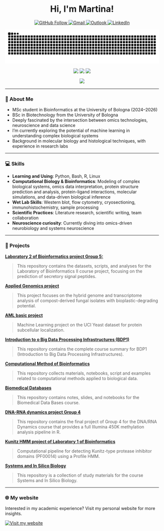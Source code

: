 <h1 align="center">Hi, I'm Martina! </h1>

<p align="center">
  <a href="https://github.com/Martinaa1408" target="_blank">
    <img src="https://img.shields.io/github/followers/Martinaa1408?label=Follow&style=social" alt="GitHub Follow">
  </a>
  <a href="mailto:marty.castellucci@gmail.com" target="_blank">
    <img src="https://img.shields.io/badge/Gmail-Contact-red?style=flat&logo=gmail&logoColor=white" alt="Gmail">
  </a>
  <a href="mailto:martina.castellucci@studio.unibo.it" target="_blank">
    <img src="https://img.shields.io/badge/Outlook-Email-blue?logo=microsoft-outlook&logoColor=white" alt="Outlook">
  </a>
  <a href="https://www.linkedin.com/in/martina-castellucci-45b120298/" target="_blank">
    <img src="https://img.shields.io/badge/LinkedIn-Connect-blue?logo=linkedin&logoColor=white" alt="LinkedIn">
  </a>
</p>

<p align="center">
  <img src="https://raw.githubusercontent.com/Martinaa1408/Martinaa1408/output/pink-snake-contribution-graph.svg" alt="Pink Snake Graph"/>
</p>


<p align="center">
  <img src="https://github-readme-stats.vercel.app/api?username=Martinaa1408&show_icons=true&theme=tokyonight&include_all_commits=true&count_private=true&rank_icon=github&title_color=ffffff&text_color=ffffff&icon_color=ffffff&cache_seconds=1800" height="180em"/>
  <img src="https://github-readme-stats.vercel.app/api/top-langs/?username=Martinaa1408&layout=compact&langs_count=8&theme=tokyonight&title_color=ffffff&text_color=ffffff&icon_color=ffffff&cache_seconds=1800" height="180em"/>
  <img src="https://github-readme-activity-graph.vercel.app/graph?username=Martinaa1408&bg_color=1a1b27&color=ffffff&line=70a5fd&point=ffffff&area=true&hide_border=true" />

</p>

<p align="center">
  <img src="https://github-readme-streak-stats.herokuapp.com/?user=Martinaa1408&theme=tokyonight&date_format=j%20M%5B%20Y%5D&sideLabels=ffffff&dates=ffffff&ring=ffffff&fire=ffffff&currStreakLabel=ffffff&currStreakNum=ffffff&sideNums=ffffff&stroke=ffffff&background=1a1b27" height="180em"/>
</p>


---

### 👤 About Me

- MSc student in Bioinformatics at the University of Bologna (2024–2026)  
- BSc in Biotechnology from the University of Bologna 
- Deeply fascinated by the intersection between omics technologies, neuroscience and data science  
- I’m currently exploring the potential of machine learning in understanding complex biological systems  
- Background in molecular biology and histological techniques, with experience in research labs

---

### 💻 Skills

- **Learning and Using**: Python, Bash, R, Linux  
- **Computational Biology & Bioinformatics**: Modeling of complex biological systems, omics data interpretation, protein structure prediction and analysis, 
    protein-ligand interactions, molecular simulations, and data-driven biological inference  
- **Wet Lab Skills**: Western blot, flow cytometry, cryosectioning, immunohistochemistry, sample processing  
- **Scientific Practices**: Literature research, scientific writing, team collaboration  
- **Neuroscience curiosity**: Currently diving into omics-driven neurobiology and systems neuroscience

---

### 📂 Projects

**[Laboratory 2 of Bioinformatics project Group 5:](https://github.com/Martinaa1408/LB2_project_Group_5)**
> This repository contains the datasets, scripts, and analyses for the Laboratory of Bioinformatics II course project, focusing on the prediction of secretory signal peptides.

**[Applied Genomics project](https://github.com/Martinaa1408/AG_project)**
> This project focuses on the hybrid genome and transcriptome analysis of compost-derived fungal isolates with bioplastic-degrading potential. 

**[AML basic project](https://github.com/Martinaa1408/ML_basic_project)**
> Machine Learning project on the UCI Yeast dataset for protein subcellular localization. 

**[Introduction to o Big Data Processing Infrastructures (BDP1)](https://github.com/Martinaa1408/Introduction-to-Infrastructures)**
> This repository contains the complete course summary for BDP1 (Introduction to Big Data Processing Infrastructures). 

**[Computational Method of Bioinformatics](https://github.com/Martinaa1408/Computational_Method)**
> This repository collects materials, notebooks, script and examples related to computational methods applied to biological data. 

**[Biomedical Databases](https://github.com/Martinaa1408/BDB)**
> This repository contains notes, slides, and notebooks for the Biomedical Data Bases course.

**[DNA-RNA dynamics project Group 4](https://github.com/Martinaa1408/DNARNA_Group4)**
> This repository contains the final project of Group 4 for the DNA/RNA Dynamics course that provides a full Illumina 450K methylation analysis pipeline in R.

**[Kunitz HMM project of Laboratory 1 of Bioinformatics](https://github.com/Martinaa1408/Kunitz_HMM_project)**
> Computational pipeline for detecting Kunitz-type protease inhibitor domains (PF00014) using a Profile HMM.

**[Systems and In Silico Biology](https://github.com/Martinaa1408/Systems-and-In-Silico-Biology)**
> This repository is a collection of study materials for the course Systems and In Silico Biology.

---

### 🌐 My website

Interested in my academic experience? Visit my personal website for more insights.

[![Visit my website](https://img.shields.io/badge/Visit%20my%20website-martinaa1408.github.io-purple?logo=google-chrome&logoColor=white)](https://martinaa1408.github.io)



